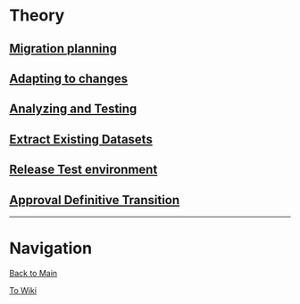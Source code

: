 # Theory

## [Migration planning](1_Migration_Planning.md)

## [Adapting to changes](2_Adapting_To_Changes.md)

## [Analyzing and Testing](3_Analyzing_And_Testing_Data_Migration.md)

## [Extract Existing Datasets](4_Extract_Existing_Datasets.md)

## [Release Test environment](5_Release_In_Testenvironment.md)

## [Approval Definitive Transition](6_Approval_Definitive_Transition.md)

---

# Navigation

[Back to Main](../README.md)

[To Wiki](https://github.com/Campus-Castolo/m158/wiki/)
